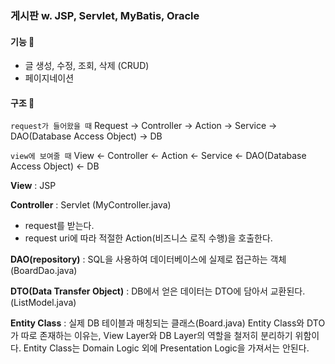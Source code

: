 
### 게시판 w. JSP, Servlet, MyBatis, Oracle

#### 기능 📌
- 글 생성, 수정, 조회, 삭제 (CRUD)
- 페이지네이션

#### 구조 🧩


`request가 들어왔을 때`
Request -> Controller -> Action -> Service -> DAO(Database Access Object) -> DB

`view에 보여줄 때`
View <- Controller <- Action <- Service <- DAO(Database Access Object) <- DB

**View** : JSP <br>

**Controller** : Servlet (MyController.java)
- request를 받는다.
- request uri에 따라 적절한 Action(비즈니스 로직 수행)을 호출한다.

**DAO(repository)** : SQL을 사용하여 데이터베이스에 실제로 접근하는 객체 (BoardDao.java) <br>

**DTO(Data Transfer Object)** : DB에서 얻은 데이터는 DTO에 담아서 교환된다. (ListModel.java) <br>

**Entity Class** : 실제 DB 테이블과 매칭되는 클래스(Board.java)
Entity Class와 DTO가 따로 존재하는 이유는, View Layer와 DB Layer의 역할을 철저히 분리하기 위함이다. Entity Class는 Domain Logic 외에 Presentation Logic을 가져서는 안된다. <br>

